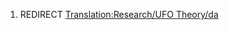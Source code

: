 1.  REDIRECT [Translation:Research/UFO
    Theory/da](Translation:Research/UFO_Theory/da "wikilink")